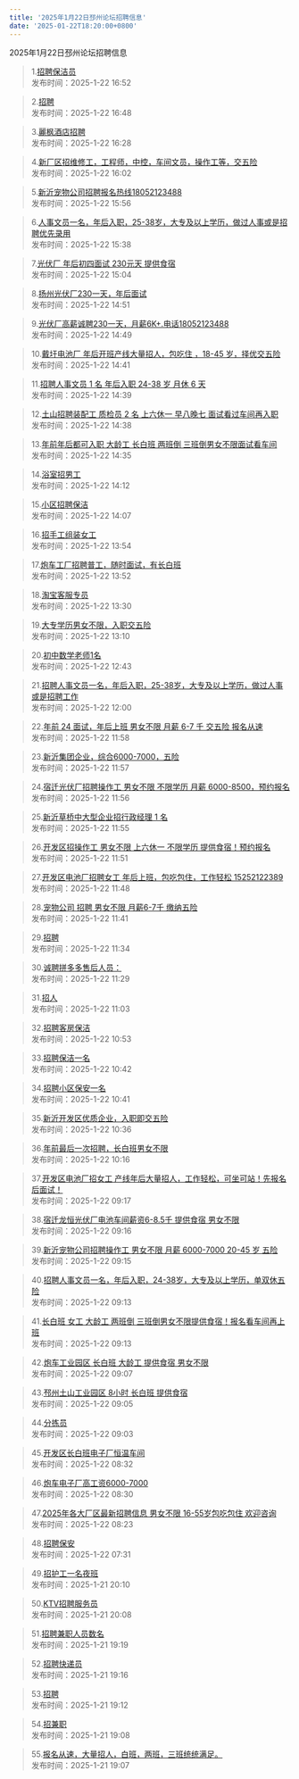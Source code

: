 ```yaml
---
title: '2025年1月22日邳州论坛招聘信息'
date: '2025-01-22T18:20:00+0800'
---
```

2025年1月22日邳州论坛招聘信息
<!--more-->
>1.[招聘保洁员](https://www.pzzc.net/forum.php?mod=viewthread&tid=10485514)<br>
>发布时间：2025-1-22 16:52

>2.[招聘](https://www.pzzc.net/forum.php?mod=viewthread&tid=10485509)<br>
>发布时间：2025-1-22 16:48

>3.[麗枫酒店招聘](https://www.pzzc.net/forum.php?mod=viewthread&tid=10485507)<br>
>发布时间：2025-1-22 16:28

>4.[新厂区招维修工，工程师，中控，车间文员，操作工等，交五险](https://www.pzzc.net/forum.php?mod=viewthread&tid=10485504)<br>
>发布时间：2025-1-22 16:02

>5.[新沂宠物公司招聘报名热线18052123488](https://www.pzzc.net/forum.php?mod=viewthread&tid=10485502)<br>
>发布时间：2025-1-22 15:56

>6.[人事文员一名，年后入职，25-38岁，大专及以上学历，做过人事或是招聘优先录用](https://www.pzzc.net/forum.php?mod=viewthread&tid=10485500)<br>
>发布时间：2025-1-22 15:38

>7.[光伏厂 年后初四面试 230元天 提供食宿](https://www.pzzc.net/forum.php?mod=viewthread&tid=10485499)<br>
>发布时间：2025-1-22 15:04

>8.[扬州光伏厂230一天，年后面试](https://www.pzzc.net/forum.php?mod=viewthread&tid=10485497)<br>
>发布时间：2025-1-22 14:51

>9.[光伏厂高薪诚聘230一天，月薪6K+.电话18052123488](https://www.pzzc.net/forum.php?mod=viewthread&tid=10485496)<br>
>发布时间：2025-1-22 14:49

>10.[戴圩电池厂 年后开班产线大量招人，包吃住 ，18-45 岁，择优交五险](https://www.pzzc.net/forum.php?mod=viewthread&tid=10485494)<br>
>发布时间：2025-1-22 14:41

>11.[招聘人事文员 1 名 年后入职 24-38 岁 月休 6 天](https://www.pzzc.net/forum.php?mod=viewthread&tid=10485493)<br>
>发布时间：2025-1-22 14:39

>12.[土山招聘装配工 质检员 2 名 上六休一 早八晚七 面试看过车间再入职](https://www.pzzc.net/forum.php?mod=viewthread&tid=10485492)<br>
>发布时间：2025-1-22 14:38

>13.[年前年后都可入职 大龄工 长白班 两班倒 三班倒男女不限面试看车间](https://www.pzzc.net/forum.php?mod=viewthread&tid=10485491)<br>
>发布时间：2025-1-22 14:35

>14.[浴室招男工](https://www.pzzc.net/forum.php?mod=viewthread&tid=10485489)<br>
>发布时间：2025-1-22 14:12

>15.[小区招聘保洁](https://www.pzzc.net/forum.php?mod=viewthread&tid=10485488)<br>
>发布时间：2025-1-22 14:07

>16.[招手工组装女工](https://www.pzzc.net/forum.php?mod=viewthread&tid=10485487)<br>
>发布时间：2025-1-22 13:54

>17.[炮车工厂招聘普工，随时面试，有长白班](https://www.pzzc.net/forum.php?mod=viewthread&tid=10485486)<br>
>发布时间：2025-1-22 13:52

>18.[淘宝客服专员](https://www.pzzc.net/forum.php?mod=viewthread&tid=10485483)<br>
>发布时间：2025-1-22 13:30

>19.[大专学历男女不限，入职交五险](https://www.pzzc.net/forum.php?mod=viewthread&tid=10485482)<br>
>发布时间：2025-1-22 13:10

>20.[初中数学老师1名](https://www.pzzc.net/forum.php?mod=viewthread&tid=10485479)<br>
>发布时间：2025-1-22 12:43

>21.[招聘人事文员一名，年后入职，25-38岁，大专及以上学历，做过人事或是招聘工作](https://www.pzzc.net/forum.php?mod=viewthread&tid=10485476)<br>
>发布时间：2025-1-22 12:00

>22.[年前 24 面试，年后上班 男女不限 月薪 6-7 千 交五险 报名从速](https://www.pzzc.net/forum.php?mod=viewthread&tid=10485475)<br>
>发布时间：2025-1-22 11:58

>23.[新沂集团企业，综合6000-7000，五险](https://www.pzzc.net/forum.php?mod=viewthread&tid=10485474)<br>
>发布时间：2025-1-22 11:57

>24.[宿迁光伏厂招聘操作工 男女不限 不限学历 月薪 6000-8500，预约报名](https://www.pzzc.net/forum.php?mod=viewthread&tid=10485473)<br>
>发布时间：2025-1-22 11:56

>25.[新沂草桥中大型企业招行政经理 1 名](https://www.pzzc.net/forum.php?mod=viewthread&tid=10485472)<br>
>发布时间：2025-1-22 11:55

>26.[开发区招操作工 男女不限 上六休一 不限学历 提供食宿！预约报名](https://www.pzzc.net/forum.php?mod=viewthread&tid=10485471)<br>
>发布时间：2025-1-22 11:51

>27.[开发区电池厂招聘女工 年后上班，包吃包住，工作轻松 15252122389](https://www.pzzc.net/forum.php?mod=viewthread&tid=10485470)<br>
>发布时间：2025-1-22 11:48

>28.[宠物公司 招聘 男女不限 月薪6-7千 缴纳五险](https://www.pzzc.net/forum.php?mod=viewthread&tid=10485469)<br>
>发布时间：2025-1-22 11:41

>29.[招聘](https://www.pzzc.net/forum.php?mod=viewthread&tid=10485466)<br>
>发布时间：2025-1-22 11:34

>30.[诚聘拼多多售后人员：](https://www.pzzc.net/forum.php?mod=viewthread&tid=10485465)<br>
>发布时间：2025-1-22 11:29

>31.[招人](https://www.pzzc.net/forum.php?mod=viewthread&tid=10485463)<br>
>发布时间：2025-1-22 11:03

>32.[招聘客房保洁](https://www.pzzc.net/forum.php?mod=viewthread&tid=10485460)<br>
>发布时间：2025-1-22 10:53

>33.[招聘保洁一名](https://www.pzzc.net/forum.php?mod=viewthread&tid=10485458)<br>
>发布时间：2025-1-22 10:42

>34.[招聘小区保安一名](https://www.pzzc.net/forum.php?mod=viewthread&tid=10485457)<br>
>发布时间：2025-1-22 10:41

>35.[新沂开发区优质企业，入职即交五险](https://www.pzzc.net/forum.php?mod=viewthread&tid=10485456)<br>
>发布时间：2025-1-22 10:36

>36.[年前最后一次招聘，长白班男女不限](https://www.pzzc.net/forum.php?mod=viewthread&tid=10485451)<br>
>发布时间：2025-1-22 10:16

>37.[开发区电池厂招女工 产线年后大量招人，工作轻松，可坐可站！先报名后面试！](https://www.pzzc.net/forum.php?mod=viewthread&tid=10485443)<br>
>发布时间：2025-1-22 09:17

>38.[宿迁龙恒光伏厂电池车间薪资6-8.5千 提供食宿 男女不限](https://www.pzzc.net/forum.php?mod=viewthread&tid=10485442)<br>
>发布时间：2025-1-22 09:16

>39.[新沂宠物公司招聘操作工 男女不限 月薪 6000-7000 20-45 岁 五险](https://www.pzzc.net/forum.php?mod=viewthread&tid=10485441)<br>
>发布时间：2025-1-22 09:15

>40.[招聘人事文员一名，年后入职，24-38岁，大专及以上学历，单双休五险](https://www.pzzc.net/forum.php?mod=viewthread&tid=10485440)<br>
>发布时间：2025-1-22 09:13

>41.[长白班 女工 大龄工 两班倒 三班倒男女不限提供食宿！报名看车间再上班](https://www.pzzc.net/forum.php?mod=viewthread&tid=10485439)<br>
>发布时间：2025-1-22 09:13

>42.[炮车工业园区 长白班 大龄工 提供食宿 男女不限](https://www.pzzc.net/forum.php?mod=viewthread&tid=10485435)<br>
>发布时间：2025-1-22 09:07

>43.[邳州土山工业园区 8小时 长白班 提供食宿](https://www.pzzc.net/forum.php?mod=viewthread&tid=10485433)<br>
>发布时间：2025-1-22 09:05

>44.[分拣员](https://www.pzzc.net/forum.php?mod=viewthread&tid=10485432)<br>
>发布时间：2025-1-22 09:03

>45.[开发区长白班电子厂恒温车间](https://www.pzzc.net/forum.php?mod=viewthread&tid=10485428)<br>
>发布时间：2025-1-22 08:32

>46.[炮车电子厂高工资6000-7000](https://www.pzzc.net/forum.php?mod=viewthread&tid=10485426)<br>
>发布时间：2025-1-22 08:30

>47.[2025年各大厂区最新招聘信息  男女不限 16-55岁包吃包住 欢迎咨询](https://www.pzzc.net/forum.php?mod=viewthread&tid=10485424)<br>
>发布时间：2025-1-22 08:23

>48.[招聘保安](https://www.pzzc.net/forum.php?mod=viewthread&tid=10485420)<br>
>发布时间：2025-1-22 07:31

>49.[招护工一名夜班](https://www.pzzc.net/forum.php?mod=viewthread&tid=10485404)<br>
>发布时间：2025-1-21 20:10

>50.[KTV招聘服务员](https://www.pzzc.net/forum.php?mod=viewthread&tid=10485403)<br>
>发布时间：2025-1-21 20:08

>51.[招聘兼职人员数名](https://www.pzzc.net/forum.php?mod=viewthread&tid=10485402)<br>
>发布时间：2025-1-21 19:19

>52.[招聘快递员](https://www.pzzc.net/forum.php?mod=viewthread&tid=10485401)<br>
>发布时间：2025-1-21 19:16

>53.[招聘](https://www.pzzc.net/forum.php?mod=viewthread&tid=10485399)<br>
>发布时间：2025-1-21 19:12

>54.[招兼职](https://www.pzzc.net/forum.php?mod=viewthread&tid=10485397)<br>
>发布时间：2025-1-21 19:08

>55.[报名从速，大量招人，白班，两班，三班统统满足。](https://www.pzzc.net/forum.php?mod=viewthread&tid=10485396)<br>
>发布时间：2025-1-21 19:07

